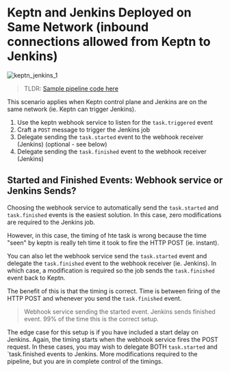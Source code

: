 # Keptn and Jenkins Deployed on Same Network (inbound connections allowed from Keptn to Jenkins)

![keptn_jenkins_1](https://user-images.githubusercontent.com/26523841/171759371-9aab309b-7526-4ace-8030-dda23a4ec875.png)

> TLDR: [Sample pipeline code here](Jenkinsfile.sample)

This scenario applies when Keptn control plane and Jenkins are on the same network (ie. Keptn can trigger Jenkins).

1. Use the keptn webhook service to listen for the `task.triggered` event
1. Craft a `POST` message to trigger the Jenkins job
1. Delegate sending the `task.started` event to the webhook receiver (Jenkins) (optional - see below)
1. Delegate sending the `task.finished` event to the webhook receiver (Jenkins)

## Started and Finished Events: Webhook service or Jenkins Sends?

Choosing the webhook service to automatically send the `task.started` and `task.finished` events is the easiest solution. In this case, zero modifications are required to the Jenkins job.

However, in this case, the timing of hte task is wrong because the time "seen" by keptn is really teh time it took to fire the HTTP POST (ie. instant).

You can also let the webhook service send the `task.started` event and delegate the `task.finished` event to the webhook receiver (ie. Jenkins). In which case, a modification is required so the job sends the `task.finished` event back to Keptn.

The benefit of this is that the timing is correct. Time is between firing of the HTTP POST and whenever you send the `task.finished` event.

> Webhook service sending the started event. Jenkins sends finished event. 99% of the time this is the correct setup.

The edge case for this setup is if you have included a start delay on Jenkins. Again, the timing starts when the webhook service fires the POST request. In these cases, you may wish to delegate BOTH `task.started` and `task.finished events to Jenkins. More modifications required to the pipeline, but you are in complete control of the timings.